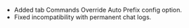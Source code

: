 - Added tab Commands Override Auto Prefix config option.
- Fixed incompatibility with permanent chat logs.